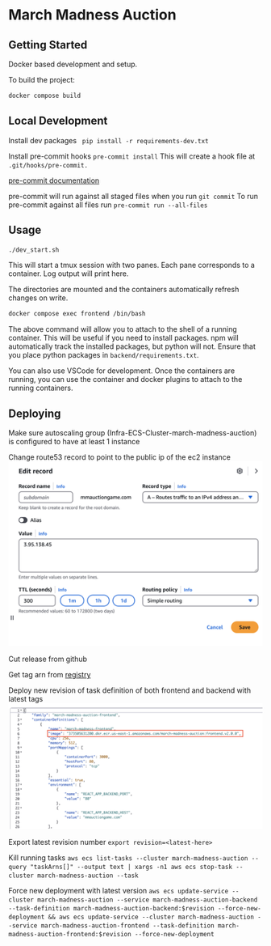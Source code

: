 # March Madness Auction



## Getting Started

Docker based development and setup.

To build the project:

```bash
docker compose build
```

## Local Development

Install dev packages
``` pip install -r requirements-dev.txt```

Install pre-commit hooks
```pre-commit install```
This will create a hook file at `.git/hooks/pre-commit.`

[pre-commit documentation](https://pre-commit.com/)

pre-commit will run against all staged files when you run `git commit`
To run pre-commit against all files run
```pre-commit run --all-files```


## Usage

```bash
./dev_start.sh
```
This will start a tmux session with two panes. Each pane corresponds to a container. Log output will print here.

The directories are mounted and the containers automatically refresh changes on write.

```bash
docker compose exec frontend /bin/bash
```

The above command will allow you to attach to the shell of a running container. This will be useful if you need to install packages. npm will automatically track the installed packages, but python will not. Ensure that you place python packages in ```backend/requirements.txt```.

You can also use VSCode for development. Once the containers are running, you can use the container and docker plugins to attach to the running containers.

## Deploying

Make sure autoscaling group (Infra-ECS-Cluster-march-madness-auction) is configured to have at least 1 instance

Change route53 record to point to the public ip of the ec2 instance
![route 53](./assets/route53-record.png)

Cut release from github

Get tag arn from [registry](https://us-east-1.console.aws.amazon.com/ecr/repositories/private/373505631200/march-madness-auction?region=us-east-1)


Deploy new revision of task definition of both frontend and backend with latest tags
![task definition revision](./assets/task-definition-revision.png)

Export latest revision number
`export revision=<latest-here>`

Kill running tasks
`aws ecs list-tasks --cluster march-madness-auction --query "taskArns[]" --output text | xargs -n1 aws ecs stop-task --cluster march-madness-auction --task`

Force new deployment with latest version
```aws ecs update-service --cluster march-madness-auction --service march-madness-auction-backend --task-definition march-madness-auction-backend:$revision --force-new-deployment && aws ecs update-service --cluster march-madness-auction --service march-madness-auction-frontend --task-definition march-madness-auction-frontend:$revision --force-new-deployment```
